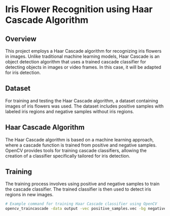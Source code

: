 # Iris Flower Recognition using Haar Cascade Algorithm

## Overview

This project employs a Haar Cascade algorithm for recognizing iris flowers in images. Unlike traditional machine learning models, Haar Cascade is an object detection algorithm that uses a trained cascade classifier for detecting objects in images or video frames. In this case, it will be adapted for iris detection.

## Dataset

For training and testing the Haar Cascade algorithm, a dataset containing images of iris flowers was used. The dataset includes positive samples with labeled iris regions and negative samples without iris regions.

## Haar Cascade Algorithm

The Haar Cascade algorithm is based on a machine learning approach, where a cascade function is trained from positive and negative samples. OpenCV provides tools for training cascade classifiers, allowing the creation of a classifier specifically tailored for iris detection.

## Training

The training process involves using positive and negative samples to train the cascade classifier. The trained classifier is then used to detect iris regions in new images.

```bash
# Example command for training Haar Cascade classifier using OpenCV
opencv_traincascade -data output -vec positive_samples.vec -bg negative_samples.txt -numStages 10 -minHitRate 0.999 -maxFalseAlarmRate 0.5 -numPos 1000 -numNeg 500 -w 20 -h 20
